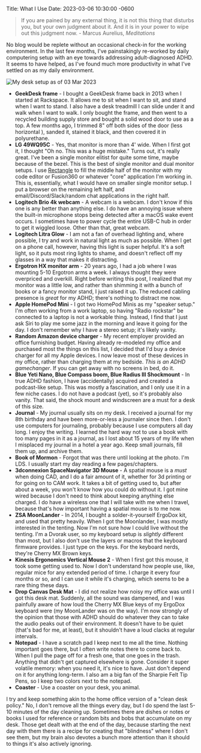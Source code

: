 Title: What I Use
Date: 2023-03-06 10:30:00 -0600
> If you are pained by any external thing, it is not this thing that disturbs you, but your own judgment about it. And it is in your power to wipe out this judgment now. - Marcus Aurelius, _Meditations_

No blog would be replete without an occasional check-in for the working environment. In the last few months, I've painstakingly re-worked by daily computering setup with an eye towards addressing adult-diagnosed ADHD. It seems to have helped, as I've found much more productivity in what I've settled on as my daily environment.

![My desk setup as of 03 Mar 2023]({attach}/images/2023-03-03-what-i-use.png)

- **GeekDesk frame** - I bought a GeekDesk frame back in 2013 when I started at Rackspace. It allows me to sit when I want to sit, and stand when I want to stand. I also have a desk treadmill I can slide under it and walk when I want to walk. I only bought the frame, and then went to a recycled building supply store and bought a solid wood door to use as a top. A few months ago, I trimmed 8" off both sides of the door (less horizontal ), sanded it, stained it black, and then covered it in polyurethane.
- **LG 49WQ95C** - Yes, that monitor is more than 4' wide. When I first got it, I thought "Oh no. This was a huge mistake." Turns out, it's really great. I've been a single monitor elitist for quite some time, maybe because of the bezel. This is the best of single monitor and dual monitor setups. I use [Rectangle](https://rectangleapp.com) to fill the middle half of the monitor with my code editor or Fusion360 or whatever "core" application I'm working in. This is, essentially, what I would have on smaller single monitor setup. I put a browser on the remaining left half, and email/Discord/Slack/random chat applications in the right half.
- **Logitech Brio 4k webcam** - A webcam is a webcam. I don't know if this one is any better than anything else. I do have an annoying issue where the built-in microphone stops being detected after a macOS wake event occurs. I sometimes have to power cycle the entire USB-C hub in order to get it wiggled loose. Other than that, great webcam.
- **Logitech Litra Glow** - I am not a fan of overhead lighting and, where possible, I try and work in natural light as much as possible. When I get on a phone call, however, having this light is super helpful. It's a soft light, so it puts most ring lights to shame, and doesn't reflect off my glasses in a way that makes it distracting.
- **Ergotron HX monitor arm** - 20 years ago, I had a job where I was mounting 5-10 Ergotron arms a week. I always thought they were overpriced and overkill. Right before writing this post, I realized that my monitor was a little low, and rather than shimming it with a bunch of books or a fancy monitor stand, I just raised it up. The reduced cabling presence is _great_ for my ADHD; there's nothing to distract me now.
- **Apple HomePod Mini** - I got two HomePod Minis as my "speaker setup." I'm often working from a work laptop, so having "Radio rockstar" be connected to a laptop is not a workable thing. Instead, I find that I just ask Siri to play me some jazz in the morning and leave it going for the day. I don't remember why I have a stereo setup; it's likely vanity.
- **Random Amazon device charger** - My recent employer provided an office furnishing budget. Having already re-modeled my office and purchased most the things on this list, I decided that I'd buy a device charger for all my Apple devices. I now leave most of these devices in my office, rather than charging them at my bedside. _This is an ADHD gamechanger_. If you can get away with no screens in bed, do it.
- **Blue Yeti Nano, Blue Compass boom, Blue Radius III Shockmount** - In true ADHD fashion, I have (accidentally) acquired and created a podcast-like setup. This was mostly a fascination, and I only use it in a few niche cases. I do not have a podcast (yet), so it's probably also vanity. That said, the shock mount and windscreen are a must for a desk of this size.
- **Journal** - My journal usually sits on my desk. I received a journal for my 8th birthday and have been more-or-less a journaler since then. I don't use computers for journaling, probably because I use computers all day long. I enjoy the writing. I learned the hard way not to use a book with too many pages in it as a journal, as I lost about 15 years of my life when I misplaced my journal in a hotel a year ago. Keep small journals, fill them up, and archive them.
- **Book of Mormon** - Forgot that was there until looking at the photo. I'm LDS. I usually start my day reading a few pages/chapters.
- **3dconnexion SpaceNavigator 3D Mouse** - A spatial mouse is a _must_ when doing CAD, and I do a fair amount of it, whether for 3d printing or for going on to CAM work. It takes a bit of getting used to, but after about a week, you won't know how you could do without it. I got mine wired because I don't need to think about keeping anything else charged. I do have a wireless one that I will take with me when I travel, because that's how important having a spatial mouse is to me now.
- **ZSA MoonLander** - In 2014, I bought a solder-it-yourself ErgoDox kit, and used that pretty heavily. When I got the Moonlander, I was mostly interested in the tenting. Now I'm not sure how I could live without the tenting. I'm a Dvorak user, so my keyboard setup is _slightly_ different than most, but I also don't use the layers or macros that the keyboard firmware provides. I just type on the keys. For the keyboard nerds, they're Cherry MX Brown keys.
- **Kinesis Ergonomics Vertical Mouse 2** - When I first got this mouse, it took some getting used to. Now I don't understand how people use, like, regular mice for any extended period of time. I charge it every four months or so, and I can use it while it's charging, which seems to be a rare thing these days.
- **Drop Canvas Desk Mat** - I did not realize how noisy my office was until I got this desk mat. Suddenly, all the sound was dampened, and I was painfully aware of how loud the Cherry MX Blue keys of my ErgoDox keyboard were (my MoonLander was on the way). I'm now strongly of the opinion that those with ADHD should do whatever they can to take the audio peaks out of their environment. It doesn't have to be quiet (that's bad for me, at least), but it shouldn't have a loud clacks at regular intervals.
- **Notepad** - I have a scratch pad I keep next to me all the time. Nothing important goes there, but I often write notes there to come back to. When I pull the page off for a fresh one, that one goes in the trash. Anything that didn't get captured elsewhere is gone. Consider it super volatile memory: when you need it, it's nice to have. Just don't depend on it for anything long-term. I also am a big fan of the Sharpie Felt Tip Pens, so I keep two colors next to the notepad.
- **Coaster** - Use a coaster on your desk, you animal.

I try and keep something akin to the home office version of a "clean desk policy." No, I don't remove all the things every day, but I do spend the last 5-10 minutes of the day cleaning up. Sometimes there are dishes or notes or books I used for reference or random bits and bobs that accumulate on my desk. Those get dealt with at the end of the day, because starting the next day with them there is a recipe for creating that "blindness" where I don't see them, but my brain also devotes a bunch more attention than it should to things it's also actively ignoring.
